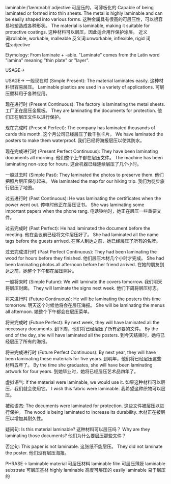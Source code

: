 laminable:/ˈlæmɪnəbl/
adjective
可层压的，可薄板化的
Capable of being laminated or formed into thin sheets.
The metal is highly laminable and can be easily shaped into various forms. 这种金属具有很高的可层压性，可以很容易地塑造成各种形状。
The material is laminable, making it suitable for protective coatings. 这种材料可以层压，因此适合用作保护涂层。
近义词:rollable, workable, malleable
反义词:unworkable, inflexible, rigid
词性:adjective

Etymology: From laminate + -able.  "Laminate" comes from the Latin word "lamina" meaning "thin plate" or "layer".

USAGE->

USAGE->
一般现在时 (Simple Present):
The material laminates easily.  这种材料很容易层压。
Laminable plastics are used in a variety of applications. 可层压塑料用于各种应用。

现在进行时 (Present Continuous):
The factory is laminating the metal sheets. 工厂正在层压金属板。
They are laminating the documents for protection. 他们正在层压文件以进行保护。


现在完成时 (Present Perfect):
The company has laminated thousands of cards this month. 这个月公司已经层压了数千张卡片。
We have laminated the posters to make them waterproof. 我们已经将海报层压以使其防水。


现在完成进行时 (Present Perfect Continuous):
They have been laminating documents all morning. 他们整个上午都在层压文件。
The machine has been laminating non-stop for hours. 这台机器已经连续层压了几个小时。


一般过去时 (Simple Past):
They laminated the photos to preserve them. 他们把照片层压保存起来。
We laminated the map for our hiking trip. 我们为徒步旅行层压了地图。


过去进行时 (Past Continuous):
He was laminating the certificates when the power went out.  停电时他正在层压证书。
She was laminating some important papers when the phone rang. 电话铃响时，她正在层压一些重要文件。


过去完成时 (Past Perfect):
He had laminated the document before the meeting. 他在会议前已经将文件层压好了。
She had laminated all the name tags before the guests arrived.  在客人到达之前，她已经层压了所有的名牌。


过去完成进行时 (Past Perfect Continuous):
They had been laminating the wood for hours before they finished.  他们层压木材几个小时才完成。
She had been laminating photos all afternoon before her friend arrived.  在她的朋友到达之前，她整个下午都在层压照片。


一般将来时 (Simple Future):
We will laminate the covers tomorrow. 我们明天将层压封面。
They will laminate the signs next week.  他们下周将层压标志。


将来进行时 (Future Continuous):
He will be laminating the posters this time tomorrow. 明天这个时候他将会在层压海报。
She will be laminating the menus all afternoon. 她整个下午都会在层压菜单。


将来完成时 (Future Perfect):
By next week, they will have laminated all the necessary documents. 到下周，他们将已经层压了所有必要的文件。
By the end of the day, she will have laminated all the posters. 到今天结束时，她将已经层压了所有的海报。


将来完成进行时 (Future Perfect Continuous):
By next year, they will have been laminating these materials for five years. 到明年，他们将已经层压这些材料五年了。
By the time she graduates, she will have been laminating artwork for four years. 到她毕业时，她将已经层压艺术品四年了。


虚拟语气:
If the material were laminable, we would use it. 如果这种材料可以层压，我们就会使用它。
I wish this fabric were laminable. 我希望这种织物可以层压。


被动语态:
The documents were laminated for protection. 这些文件被层压以进行保护。
The wood is being laminated to increase its durability. 木材正在被层压以增加其耐久性。


疑问句:
Is this material laminable?  这种材料可以层压吗？
Why are they laminating those documents?  他们为什么要层压那些文件？


否定句:
This paper is not laminable. 这张纸不能层压。
They did not laminate the poster. 他们没有层压海报。



PHRASE->
laminable material 可层压材料
laminable film 可层压薄膜
laminable substrate 可层压基材
highly laminable 高度可层压的
easily laminable 易于层压的